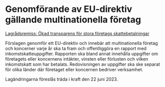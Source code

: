 # Genomförande av EU-direktiv gällande multinationella företag

[Lagrådsremiss: Ökad trans­parens för stora företags skatte­betalningar](/rattsliga-dokument/lagradsremiss/2023/02/okad-transparens-for-stora-foretags-skattebetalningar/ "Ökad transparens för stora företags skattebetalningar")

Förslagen genomför ett EU-direktiv och innebär att multi­nationella företag och koncerner varje år ska ta fram och offentlig­göra en rapport med inkomst­skatte­uppgifter. Rapporten ska bland annat innehålla uppgifter om före­tagets eller koncernens intäkter, vinsten eller förlusten och vilken inkomst­skatt som har betalats. Redovis­ningen av uppgifter ska ske separat för olika länder där företaget eller koncernen bedriver verksamhet.

Lagändringarna föreslås träda i kraft den 22 juni 2023.
